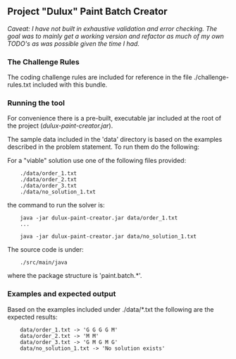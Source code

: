 
## Project "Dulux" Paint Batch Creator

*Caveat: I have not built in exhaustive validation and error checking. The goal was to mainly get a working version and refactor as much of my own TODO's as was possible given the time I had.*

### The Challenge Rules

The coding challenge rules are included for reference in the file ./challenge-rules.txt included with this bundle.

### Running the tool

For convenience there is a pre-built, executable jar included at the root of the project (*dulux-paint-creator.jar*). 

The sample data included in the 'data' directory is based on the examples described in the problem statement. To run them do the following:

For a "viable" solution use one of the following files provided:

		./data/order_1.txt
		./data/order_2.txt
		./data/order_3.txt
		./data/no_solution_1.txt

the command to run the solver is:

		java -jar dulux-paint-creator.jar data/order_1.txt
		...
		
		java -jar dulux-paint-creator.jar data/no_solution_1.txt 
		
The source code is under:

		./src/main/java
		
where the package structure is 'paint.batch.*'.

### Examples and expected output

Based on the examples included under ./data/*.txt the following are the expected results:

		data/order_1.txt -> 'G G G G M'
		data/order_2.txt -> 'M M'
		data/order_3.txt -> 'G M G M G'
		data/no_solution_1.txt -> 'No solution exists'



